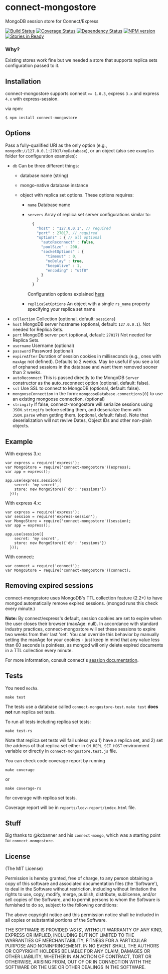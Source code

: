 # connect-mongostore

  MongoDB session store for Connect/Express

  [![Build Status](https://secure.travis-ci.org/diversario/connect-mongostore.png?branch=master)](http://travis-ci.org/diversario/connect-mongostore)
  [![Coverage Status](https://coveralls.io/repos/diversario/connect-mongostore/badge.png?branch=master)](https://coveralls.io/r/diversario/connect-mongostore?branch=master)
  [![Dependency Status](https://gemnasium.com/diversario/connect-mongostore.png)](https://gemnasium.com/diversario/connect-mongostore)
  [![NPM version](https://badge.fury.io/js/connect-mongostore.png)](http://badge.fury.io/js/connect-mongostore)
  [![Stories in Ready](https://badge.waffle.io/diversario/connect-mongostore.png?label=ready&title=Ready)](https://waffle.io/diversario/connect-mongostore)
  
### Why?
  
  Existing stores work fine but we needed a store that supports replica sets configuration passed to it.

## Installation

connect-mongostore supports connect `>= 1.0.3`, express `3.x` and express `4.x` with express-session.

via npm:

    $ npm install connect-mongostore

## Options

  Pass a fully-qualified URI as the only option (e.g., `mongodb://127.0.0.1:27017/myDatabase`), or an object (also see `examples` folder for configuration examples):

  - `db` Can be three different things:
    - database name (string)
    - mongo-native database instance
    - object with replica set options. These options requires:
    
      + `name` Database name
      + `servers` Array of replica set server configurations similar to:

          ```javascript
            {
              "host" : "127.0.0.1", // required
              "port" : 27017, // required
              "options" : { // all optional
                "autoReconnect" : false,
                "poolSize" : 200,
                "socketOptions" : {
                  "timeout" : 0,
                  "noDelay" : true,
                  "keepAlive" : 1,
                  "encoding" : "utf8"
                }
              }
            }
          ```
          Configuration options explained [here](http://mongodb.github.io/node-mongodb-native/markdown-docs/database.html)
      + `replicaSetOptions` An object with a single `rs_name` property specifying your replica set name
  - `collection` Collection (optional, default: `sessions`) 
  - `host` MongoDB server hostname (optional, default: `127.0.0.1`). Not needed for Replica Sets.
  - `port` MongoDB server port (optional, default: `27017`) Not needed for Replica Sets.
  - `username` Username (optional)
  - `password` Password (optional)
  - `expireAfter` Duration of session cookies in milliseconds (e.g., ones with `maxAge` not defined). Defaults to 2 weeks.
    May be useful if you see a lot of orphaned sessions in the database and want them removed sooner than 2 weeks.
  - `autoReconnect` This is passed directly to the MongoDB `Server` constructor as the auto_reconnect
                     option (optional, default: false).
  - `ssl` Use SSL to connect to MongoDB (optional, default: false).
  - `mongooseConnection` in the form: `mongooseDatabase.connections[0]` to use an existing mongoose connection. (optional)
  - `stringify` If false, connect-mongostore will serialize sessions using `JSON.stringify` before
                setting them, and deserialize them with `JSON.parse` when getting them.
                (optional, default: false). Note that deserialization will not revive Dates, Object IDs and other non-plain objects.

## Example

With express 3.x:

    var express = require('express');
    var MongoStore = require('connect-mongostore')(express);
    var app = express();
    
    app.use(express.session({
        secret: 'my secret',
        store: new MongoStore({'db': 'sessions'})
      }));

With express 4.x:

    var express = require('express');
    var session = require('express-session');
    var MongoStore = require('connect-mongostore')(session);
    var app = express();

    app.use(session({
        secret: 'my secret',
        store: new MongoStore({'db': 'sessions'})
      }));

With connect:

    var connect = require('connect');
    var MongoStore = require('connect-mongostore')(connect);

## Removing expired sessions

  connect-mongostore uses MongoDB's TTL collection feature (2.2+) to
  have mongod automatically remove expired sessions. (mongod runs this
  check every minute.)

  **Note:** By connect/express's default, session cookies are set to 
  expire when the user closes their browser (maxAge: null). In accordance
  with standard industry practices, connect-mongostore will set these sessions
  to expire two weeks from their last 'set'. You can override this 
  behavior by manually setting the maxAge for your cookies - just keep in
  mind that any value less than 60 seconds is pointless, as mongod will
  only delete expired documents in a TTL collection every minute.

  For more information, consult connect's [session documentation](http://www.senchalabs.org/connect/session.html).

## Tests

You need `mocha`.

    make test

The tests use a database called `connect-mongostore-test`. `make test` **does not** run replica set tests.

To run all tests including replica set tests:

    make test-rs

Note that replica set tests will fail unless you 1) have a replica set, and 2) set the address of that replica set either in `CM_REPL_SET_HOST` environment variable or directly in `connect-mongostore.test.js` file.

You can check code coverage report by running

    make coverage
    
or
    
    make coverage-rs
        
for coverage with replica set tests.
    
Coverage report will be in `reports/lcov-report/index.html` file.


## Stuff

Big thanks to @kcbanner and his `connect-mongo`, which was a starting point for `connect-mongostore`.

## License 

(The MIT License)


Permission is hereby granted, free of charge, to any person obtaining
a copy of this software and associated documentation files (the
'Software'), to deal in the Software without restriction, including
without limitation the rights to use, copy, modify, merge, publish,
distribute, sublicense, and/or sell copies of the Software, and to
permit persons to whom the Software is furnished to do so, subject to
the following conditions:

The above copyright notice and this permission notice shall be
included in all copies or substantial portions of the Software.

THE SOFTWARE IS PROVIDED 'AS IS', WITHOUT WARRANTY OF ANY KIND,
EXPRESS OR IMPLIED, INCLUDING BUT NOT LIMITED TO THE WARRANTIES OF
MERCHANTABILITY, FITNESS FOR A PARTICULAR PURPOSE AND NONINFRINGEMENT.
IN NO EVENT SHALL THE AUTHORS OR COPYRIGHT HOLDERS BE LIABLE FOR ANY
CLAIM, DAMAGES OR OTHER LIABILITY, WHETHER IN AN ACTION OF CONTRACT,
TORT OR OTHERWISE, ARISING FROM, OUT OF OR IN CONNECTION WITH THE
SOFTWARE OR THE USE OR OTHER DEALINGS IN THE SOFTWARE.
